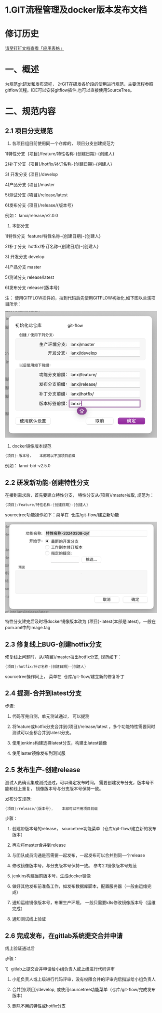 # 1.GIT流程管理及docker版本发布文档

# 修订历史

[请至钉钉文档查看「应用表格」](https://alidocs.dingtalk.com/i/nodes/mExel2BLV54bEavXfQg9Bq49Wgk9rpMq?doc_type=wiki_doc&iframeQuery=anchorId%253DX02ltidoa2bhubxygjb41c)

# 一、概述

为规范git研发和发布流程， 对GIT在研发各阶段的使用进行规范，主要流程参照gitflow流程。IDE可以安装gitflow插件,也可以直接使用SourceTree。

# 二、规范内容

## 2.1 项目分支规范

1.  各项目组目前使用同一个仓库的， 项目分支创建规范为
    

1)特性分支  {项目}/feature/特性名称-{创建日期}-{创建人}

2)补丁分支  {项目}/hotfix/补订名称-{创建日期}-{创建人}

3) 开发分支 {项目}/develop

4)产品分支 {项目}/master

5)测试分支 {项目}/release/latest

6)发布分支 {项目}/release/{版本号}

例如： lanxi/release/v2.0.0

1.  本部分支
    

1)特性分支  feature/特性名称-{创建日期}-{创建人}

2)补丁分支  hotfix/补订名称-{创建日期}-{创建人}

3) 开发分支 develop

4)产品分支 master

5)测试分支 release/latest

6)发布分支 release/{版本号}

注： 使用GITFLOW插件的，拉到代码后先使用GITFLOW初始化,如下图以兰溪项目所示：

![image](img/8085f30c-611a-4494-ad58-fd18a7e7f40c.png)

1.  docker镜像版本规范
    

```java
{项目}-版本号，   本部可以不加项目前缀
```

例如： lanxi-bid-v2.5.0

## 2.2 研发新功能-创建特性分支

在接到需求后，首先要建立特性分支， 特性分支从{项目}/master拉取, 规范为：

```java
{项目}/feature/特性名称-{创建日期}-{创建人}
```

sourcetree功能操作如下：菜单在  仓库/git-flow/建立新功能

![image](img/c2a43ae5-9060-4d52-bc48-45d63e71ddb9.png)

特性分支建完后及时将docker镜像版本改为 {项目}-latest(本部是latest)。一般在pom.xml中的image.tag

## 2.3 修复线上BUG-创建hotfix分支 

修复线上问题时，从{项目}/master拉出hotfix分支, 规范如下：

```java
{项目}/hotfix/补订名称-{创建日期}-{创建人}
```

sourcetree操作同上， 菜单在  仓库/git-flow/建立新的修复补丁

## 2.4 提测-合并到latest分支

步骤:

1.  代码写完自测，单元测试通过， 可以提测
    
2.  将feature或hotfix分支合并到{项目}/release/latest ，多个功能特性需要同时测试可以全都合并到latest分支。
    
3.  使用jenkins构建选择latest分支，构建出latest镜像
    
4.  使用laster镜像发布到测试服
    

## 2.5 发布生产-创建release

测试人员确认集成测试通过，可以确定发布时间， 需要创建发布分支，版本号不能和线上重复， 镜像版本号与分支版本号保持一致。

发布分支规范:

```java
{项目}/release/{版本号},    本部可以不用项目前缀
```

步骤：

1.  创建带版本号的release， sourcetree功能菜单（仓库/git-flow/建立新的发布版本）
    
2.  再次将master合并到release
    
3.  与团队成员沟通是否需要一起发布，一起发布可以合并到同一个release
    
4.  修改镜像版本号，与分支版本号保持一致。 参考2.1镜像版本号规范
    
5.  jenkins构建当前版本号，生成docker镜像
    
6.  做好其他发布前准备工作，如发布数据库脚本，配置服务器（一般由运维完成）
    
7.  通知运维镜像版本号，布署生产环境， 一般只需要k8s修改镜像版本号（运维完成）
    
8.  通知测试线上验证
    

## 2.6 完成发布，在gitlab系统提交合并申请

线上验证通过后

步骤：

1）gitlab上提交合并申请给小组负责人或上级进行代码评审

1.  小组负责人或上级进行代码评审，没有权限合并的评审完后指派给小组负责人
    
2.  合并到{项目}/develop, 或使用sourcetree功能菜单（仓库/git-flow/完成发布版本）
    
3.  删除不用的特性或hotfix分支